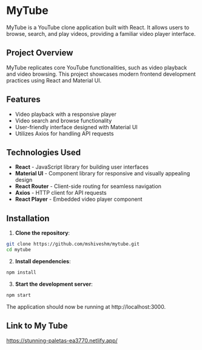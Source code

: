 # MyTube

MyTube is a YouTube clone application built with React. It allows users to browse, search, and play videos, providing a familiar video player interface.

## Project Overview

MyTube replicates core YouTube functionalities, such as video playback and video browsing. This project showcases modern frontend development practices using React and Material UI.

## Features

- Video playback with a responsive player
- Video search and browse functionality
- User-friendly interface designed with Material UI
- Utilizes Axios for handling API requests

## Technologies Used

- **React** - JavaScript library for building user interfaces
- **Material UI** - Component library for responsive and visually appealing design
- **React Router** - Client-side routing for seamless navigation
- **Axios** - HTTP client for API requests
- **React Player** - Embedded video player component

## Installation

1. **Clone the repository**:

```bash
git clone https://github.com/mshiveshm/mytube.git
cd mytube
```
2. **Install dependencies**:

```bash
npm install
```
3. **Start the development server**:

```bash
npm start
```
The application should now be running at http://localhost:3000.

## Link to My Tube
https://stunning-paletas-ea3770.netlify.app/
